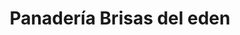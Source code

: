 ---
title: "Panadería Brisas del eden"
url: /santo-domingo-este/panaderia-brisas-del-eden/
shop: Bäckerei
---